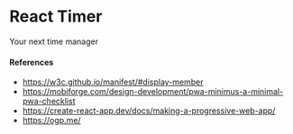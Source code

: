 # React Timer

Your next time manager

#### References
* https://w3c.github.io/manifest/#display-member
* https://mobiforge.com/design-development/pwa-minimus-a-minimal-pwa-checklist
* https://create-react-app.dev/docs/making-a-progressive-web-app/
* https://ogp.me/